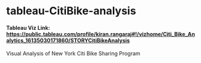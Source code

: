 # tableau-CitiBike-analysis
#### Tableau Viz Link: https://public.tableau.com/profile/kiran.rangaraj#!/vizhome/Citi_Bike_Analytics_16135030171860/STORYCitiBikeAnalysis
Visual Analysis of New York Citi Bike Sharing Program
